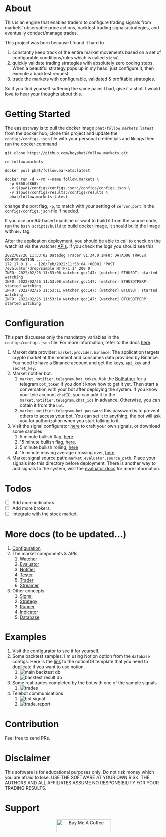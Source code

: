 # About
This is an engine that enables traders to configure trading signals from markets' observable price actions, backtest trading signals/strategies, and eventually conduct/manage trades.

This project was born because I found it hard to
1. constantly keep track of the entire market movements based on a set of configurable conditions/rules which is called `signal`.
2. quickly validate trading strategies with absolutely zero coding steps. When a beautiful strategy pops up in my head, just configure it, then execute a backtest request.
3. trade the markets with configurable, validated & profitable strategies.

So if you find yourself suffering the same pains I had, give it a shot. I would love to hear your thoughts about this.

# Getting Started

The easiest way is to pull the docker image `phat/follow.markets:latest` from the docker hub, clone this project and update the `configs/configs.json` file with your personal credentials and likings then run the docker command 

```
git clone https://github.com/heyphat/follow.markets.git

cd follow.markets

docker pull phat/follow.markets:latest

docker run -d --rm --name follow.markets \
  -p 6868:6868\
  -v $(pwd)/configs/configs.json:/configs/configs.json \
  -v $(pwd)/configs/results:/configs/results \
  phat/follow.markets:latest
```

change the port flag, `-p`, to match with your setting of `server.port` in the `configs/configs.json` file if needed.

If you use arm64-based machine or want to build it from the source code, run the `bash scripts/build` to build docker image, it should build the image with `dev` tag.

After the application deployment, you should be able to call to check on the watchlist via the watcher [APIs](https://github.com/heyphat/follow.markets/blob/main/docs/watcher.mdx). If you check the logs you should see this

```
2022/02/26 11:53:02 Datadog Tracer v1.34.0 INFO: DATADOG TRACER CONFIGURATION .......
172.17.0.1 - - [26/Feb/2022:11:53:04 +0000] "POST /evaluator/drop/sample HTTP/1.1" 200 0
INFO: 2022/02/26 11:53:06 watcher.go:147: [watcher] ETHUSDT: started watching
INFO: 2022/02/26 11:53:08 watcher.go:147: [watcher] ETHUSDTPERP: started watching
INFO: 2022/02/26 11:53:11 watcher.go:147: [watcher] BTCUSDT: started watching
INFO: 2022/02/26 11:53:14 watcher.go:147: [watcher] BTCUSDTPERP: started watching
```

# Configuration

This part discusses only the mandatory variables in the `configs/configs.json` file. For more information, refer to the docs [here](https://github.com/heyphat/follow.markets/tree/main/configs).

1. Market data provider: `market.provider.binance`. The application targets crypto market at the moment and consumes data provided by Binance. You need to have a Binance account and get the keys, `api_key` and `secret_key`. 
2. Market notifier bot: 
    1. `market.notifier.telegram.bot_token`. Ask the [BotFather](https://core.telegram.org/bots) for a telegram `bot_token` if you don't know how to get it yet. Then start a conversation with your bot after deploying the system. If you know your tele account `chatID`, you can add it to the `market.notifier.telegram.chat_ids` in advance. Otherwise, you can obtain it from the `bot`.
    2. `market.notifier.telegram.bot_password` this password is to prevent others to access your bot. You can set it to anything, the bot will ask you for authorization when you start talking to it.
3. Visit the signal configurator [here](https://follow.markets) to craft your own signals, or download some samples
    1. 5 minute bullish flag, [here](https://follow.markets/signals/5m_bullish_flag).
    2. 15 minute bullish flag, [here](https://follow.markets/signals/15m_bullish_flag).
    3. 5 minute bullish rolling, [here](https://follow.markets/signals/5m_bullish_rolling)
    4. 15 minute moving average crossing over, [here](https://follow.markets/signals/15m_ma_cross_over)
4. Market signal source path: `market.evaluator.source_path`. Place your signals into this directory before deployment. There is another way to add signals to the system, visit the [evaluator docs]() for more information.

# Todos 
- [ ] Add more indicators.
- [ ] Add more brokers.
- [ ] Integrate with the stock market.

# More docs (to be updated...)
1. [Configuration](https://github.com/heyphat/follow.markets/tree/main/configs)
2. The market components & APIs 
    1. [Watcher](https://github.com/heyphat/follow.markets/blob/main/docs/watcher.mdx)
    2. [Evaluator]()
    4. [Notifier]()
    5. [Tester]()
    6. [Trader]()
    7. [Streamer]()
3. Other concepts 
    1. [Signal]()
    2. [Strategy]()
    3. [Runner]()
    4. [Indicator]()
    5. [Database]()


# Examples
1. Visit the configurator to see it for yourself.
2. Some backtest samples. I'm using Notion option from the `database` configs. Here is the [link](https://paxon.notion.site/Dev-Trading-5b9bc26a7a2c4bdbb6f671a59fc8a326) to the notionDB template that you need to duplicate if you want to use notion.
    1. ![main backtest db](docs/images/backtestDB.png)
    2. ![backtest result db](docs/images/backtestRS.png)
3. Some real trades completed by the bot with one of the sample signals
    1. ![trades](docs/images/trades.png)
4. Telebot communications
    1. ![bot signal](docs/images/bot.png)
    2. ![trade_report](docs/images/report.png) 

# Contribution
Feel free to send PRs.

# Disclaimer
This software is for educational purposes only. Do not risk money which you are afraid to lose. USE THE SOFTWARE AT YOUR OWN RISK. THE AUTHORS AND ALL AFFILIATES ASSUME NO RESPONSIBILITY FOR YOUR TRADING RESULTS.

# Support
<p align="center">
    <a href="https://www.buymeacoffee.com/phat" target="_blank"><img src="https://cdn.buymeacoffee.com/buttons/default-green.png" alt="Buy Me A Coffee" height="41" width="174"></a>
</p>

